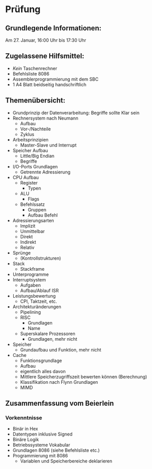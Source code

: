 # Prüfung
## Grundlegende Informationen:
Am 27. Januar, 16:00 Uhr bis 17:30 Uhr

## Zugelassene Hilfsmittel:
- _Kein_ Taschenrechner
- Befehlsliste 8086
- Assemblerprogrammierung mit dem SBC
- 1 A4 Blatt beidseitig handschriftlich

## Themenübersicht:
- Grundprinzip der Datenverarbeitung: Begriffe sollte Klar sein
- Rechnersystem nach Neumann
  - Aufbau
  - Vor-/Nachteile
  - Zyklus
- Arbeitsprinzipien
  - Master-Slave und Interrupt
- Speicher Aufbau
  - Little/Big Endian
  - Begriffe
- I/O-Ports Grundlagen
  - Getrennte Adressierung
- CPU Aufbau
  - Register
    - Typen
  - ALU
    - Flags
  - Befehlssatz
    - Gruppen
    - Aufbau Befehl
- Adressierungsarten
  - Implizit
  - Unmittelbar
  - Direkt
  - Indirekt
  - Relativ
- Sprünge
  - (Kontrollstrukturen)
- Stack
  - Stackframe
- Unterprogramme
- Interruptsystem
  - Aufgaben
  - Aufbau/Ablauf ISR
- Leistungsbewertung
  - CPI, Taktzeit, etc.
- Architekturänderungen
  - Pipelining
  - RISC
    - Grundlagen 
    - Name
  - Superskalare Prozessoren
    - Grundlagen, mehr nicht
- Speicher
  - Grundaufbau und Funktion, mehr nicht
- Cache
  - Funktionsgrundlage
  - Aufbau
  - eigentlich alles davon
  - Mittlere Speicherzugriffszeit bewerten können (Berechnung)
  - Klassifikation nach Flynn Grundlagen
  - MIMD
 
## Zusammenfassung vom Beierlein
### Vorkenntnisse
- Binär in Hex
- Datentypen inklusive Signed
- Binäre Logik
- Betriebssysteme Vokabular
- Grundlagen 8086 (siehe Befehlsliste etc.)
- Programmierung mit 8086
  - Variablen und Speicherbereiche deklarieren
